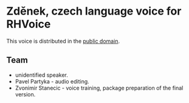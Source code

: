 # Zděnek, czech language voice for RHVoice
This voice is distributed in the [public domain](https://creativecommons.org/publicdomain/zero/1.0//).

## Team
- unidentified speaker.
- Pavel Partyka - audio editing.
- Zvonimir Stanecic - voice training, package preparation of the final version.
